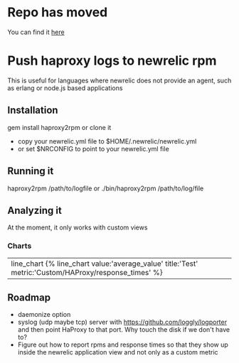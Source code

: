 # Repo has moved
You can find it [here](https://github.com/wooga/haproxy2rpm)

# Push haproxy logs to newrelic rpm
This is useful for languages where newrelic does not provide an agent,
such as erlang or node.js based applications

## Installation

gem install haproxy2rpm or clone it

* copy your newrelic.yml file to $HOME/.newrelic/newrelic.yml
* or set $NRCONFIG to point to your newrelic.yml file

## Running it
haproxy2rpm /path/to/logfile or ./bin/haproxy2rpm /path/to/log/file

## Analyzing it

At the moment, it only works with custom views

<verbatim>
  <h3>Charts</h3>
  <table width='100%'>
    <tr>
    <td>line_chart {% line_chart value:'average_value' title:'Test' metric:'Custom/HAProxy/response_times' %}</td>
  </tr>

  </table>
</verbatim/>


## Roadmap

* daemonize option
* syslog (udp maybe tcp) server with https://github.com/loggly/logporter and then point HaProxy to that port. Why touch the disk if we don't have to?
* Figure out how to report rpms and response times so that they show up inside the newrelic application view and not only as a custom metric
